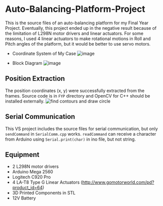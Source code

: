 # Auto-Balancing-Platform-Project
This is the source files of an auto-balancing platform for my Final Year Project. Eventually, this project ended up in the negative result because of the limitation of L298N motor drivers and linear actuators. For some reasons, I used 4 linear actuators to make rotational motions in Roll and Pitch angles of the platform, but it would be better to use servo motors.

* Coordinate System of My Case
![image](https://user-images.githubusercontent.com/110002292/233013223-252ed1dd-552b-4750-a155-9413dd28ac22.png)

* Block Diagram
![image](https://user-images.githubusercontent.com/110002292/233013729-c4cd19a5-1a20-4a59-9e43-c5f9a45b7dec.png)

## Position Extraction
The position coordinates (x, y) were successfully extracted from the frames. Source code is in `FYP` directory and OpenCV for C++ should be installed externally.
![find contours and draw circle](https://user-images.githubusercontent.com/110002292/233011908-95575c74-7f10-49b8-8bfa-3640488c9a81.PNG)

## Serial Communication
This VS project includes the source files for serial communication, but only `sendCommand` in `SerialComm.cpp` works. `readCommand` can receive a character from Arduino using `Serial.print(char)` in ino file, but not string.

## Equipment
* 2 L298N motor drivers
* Arduino Mega 2560
* Logitech C920 Pro
* 4 LA-T8 Type G Linear Actuators (http://www.gomotorworld.com/pd?product_id=64)
* 3D Printed Components in STL
* 12V Battery
